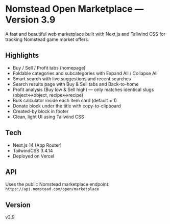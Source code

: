 # Nomstead Open Marketplace — Version 3.9

A fast and beautiful web marketplace built with Next.js and Tailwind CSS for tracking Nomstead game market offers.

## Highlights
- Buy / Sell / Profit tabs (homepage)
- Foldable categories and subcategories with Expand All / Collapse All
- Smart search with live suggestions and recent searches
- Search results page with Buy & Sell tabs and Back-to-home
- Profit analysis (Buy low & Sell high) — only matches identical slugs (object↔object, recipe↔recipe)
- Bulk calculator inside each item card (default = 1)
- Donate block under the title with copy-to-clipboard
- Created-by block in footer
- Clean, light UI using Tailwind CSS

## Tech
- Next.js 14 (App Router)
- TailwindCSS 3.4.14
- Deployed on Vercel

## API
Uses the public Nomstead marketplace endpoint:
`https://api.nomstead.com/open/marketplace`

## Version
v3.9